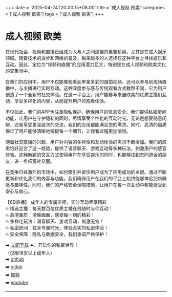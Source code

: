 +++
date = '2025-04-24T20:00:15+08:00'
title = '成人视频 欧美'
categories = ['成人视频 欧美']
tags = ['成人视频 欧美']
+++

# 成人视频 欧美

在现代社会，视频和直播已经成为人与人之间连接的重要桥梁，尤其是在成人娱乐领域。随着技术的进步和网络的普及，越来越多的人选择在这种平台上寻找娱乐和互动。因此，定位为“视频和直播”的应用潜力巨大，特别是在成人视频和欧美文化的交集当中。

在我们的应用中，用户不仅能够观看到丰富多彩的自拍视频，还可以参与到现场直播中，与主播进行实时互动。这种深度参与感与传统观看方式截然不同，它为用户创造了一个全新的社交体验。在这一平台上，用户能够与来自欧美的优质主播们互动，享受多样化的内容，从而提升用户的观看体验。

不仅如此，我们的APP也注重隐私保护，确保用户的信息安全。我们提供私密房间功能，让用户在守护隐私的同时，尽情享受个性化的互动时光。无论是想要随意闲聊，还是享受更深层次的交流，我们的应用都能满足您的需求。同时，高清的画质保证了用户能够清晰地捕捉每一个细节，让观看过程更加愉悦。

随着社交直播的兴起，用户对内容的多样性和互动体验的需求不断增加。我们的应用恰好迎合了这一趋势，提供了语音聊天、游戏互动等多种玩法，刺激用户的感官体验。这种新颖的交互方式使得用户在享受娱乐的同时，也能够找到志同道合的朋友，进一步拓宽社交圈。

在竞争日益激烈的市场中，如何吸引并留住用户成为了应用成功的关键。通过不断更新和优化我们的内容与功能，我们确保用户在我们的平台上始终能够体验到新鲜感与趣味性。同时，我们的严格安全保障措施，让用户在每一次互动中都能感受到安心与放心。

【6D直播】
成年人的专属空间，实时互动尽享精彩  
🔥 精选主播：每天数百位优质主播在线随时与你互动！  
🔥 高清画质：清晰画面，感受每一刻的精彩！  
🔥 多样化玩法：语音聊天、游戏互动，刺激无穷！  
🔥 私密房间：独享专属时光，体验真实的私密体验！  
🔥 安全保障：隐私与数据安全，我们承诺严格保护！  
  
➡️ [立即下载](https://down123.s3.ap-east-1.amazonaws.com/down/down.html?channelCode=blog) ⬅️，开启你的私密世界！  
（仅限18岁以上成年人）  
➡️ [github](https://aldult-live.github.io/)  
➡️ [gitlab](https://seo-09598d.gitlab.io/)  
➡️ [推特](https://x.com/wegame33)  
➡️ [youtube](https://www.youtube.com/@6Dlive)

---
